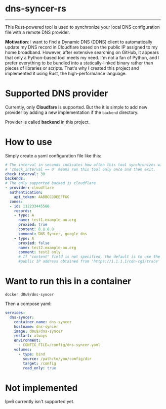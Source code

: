 # dns-syncer-rs

---

This Rust-powered tool is used to synchronize your local DNS configuration file with a remote DNS provider.

**Motivation**: I want to find a Dynamic DNS (DDNS) client to automatically update my DNS record in Cloudflare based on the public IP assigned to my home broadband. However, after extensive searching on GitHub, it appears that only a Python-based tool meets my need. I'm not a fan of Python, and I prefer everything to be bundled into a statically-linked binary rather than pieces of libraries or scripts. That's why I created this project and implemented it using Rust, the high-performance language.

# Supported DNS provider

Currently, only **Cloudfare** is supported. But the it is simple to add new provider by adding a new implementation if the `backend` directory.

Provider is called **backend** in this project.

# How to use

Simply create a yaml configuration file like this:

```yaml
# The interval in seconds indicates how often this tool synchronizes with the remote.
# 'check_interval == 0' means run this tool only once and then exit.
check_interval: 30
backends:
# The only supported backed is cloudflare
- provider: cloudflare
  authentication:
    api_token: AABBCCDDEEFFGG
  zones:
  - id: 112233445566
    records:
    - type: A
      name: test1.example-au.org
      proxied: true
      content: 8.8.8.8
      comment: DNS Syncer, google dns
    - type: A
      proxied: false
      name: test2.example-au.org
      comment: test2 only
      # If "content" field is not specified, the default is to use the 
      #public IP address obtained from 'https://1.1.1.1/cdn-cgi/trace' on Cloudflare.
```

# Want to run this in a container

```
docker d0u9/dns-syncer
```

Then a compose yaml:

```yaml
services:
  dns-syncer:
    container_name: dns-syncer
    hostname: dns-syncer
    image: d0u9/dns-syncer
    restart: always
    environment:
      - CONFIG_FILE=/config/dns-syncer.yaml
    volumes:
      - type: bind
        source: /path/to/you/config/dir
        target: /config
        read_only: true
```

# Not implemented

Ipv6 currently isn't supported yet.


